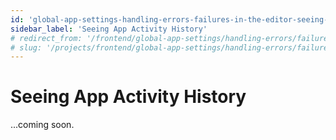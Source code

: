```yaml
---
id: 'global-app-settings-handling-errors-failures-in-the-editor-seeing-app-activity-history'
sidebar_label: 'Seeing App Activity History'
# redirect_from: '/frontend/global-app-settings/handling-errors/failures-in-the-editor/seeing-app-activity-history'
# slug: '/projects/frontend/global-app-settings/handling-errors/failures-in-the-editor/seeing-app-activity-history'
---
```


# Seeing App Activity History

...coming soon.
